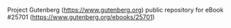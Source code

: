 Project Gutenberg (https://www.gutenberg.org) public repository for eBook #25701 (https://www.gutenberg.org/ebooks/25701)
